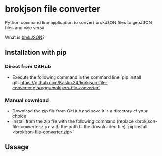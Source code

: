 # brokjson file converter

Python command line application to convert brokJSON files to geoJSON files and vice versa

What is [brokJSON](https://www.brokjson.dev/)?


## Installation with pip
### Direct from GitHub
- Execute the following command in the command line
´pip install git+https://github.com/Kasluk24/brokjson-file-converter.git#egg=brokjson-file-converter´

### Manual download
- Download the zip file from GitHub and save it in a directory of your choice
- Install from the zip file with the following command (replace <brokjson-file-converter.zip> with the path to the downloaded file)
´pip install <brokjson-file-converter.zip>´

## Ussage
